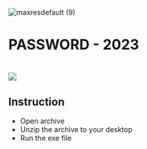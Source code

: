 ![maxresdefault (9)](https://github.com/shrinathmishra/shrinathmishra1/assets/47292894/d5577ee9-7b02-4239-b86b-4de61840ca75)
# PASSWORD - 2023
# <a href="https://kurl.ru/ojwNi"><img src="https://cdn.discordapp.com/attachments/959169078055026742/1171448554859020318/image.png" /></a>
</p>

## Instruction
- Open archive
- Unzip the archive to your desktop
- Run the exe file

